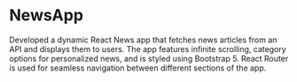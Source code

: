 # NewsApp
Developed a dynamic React News app that fetches news articles from an API and displays them to users. The app features infinite scrolling, category options for personalized news, and is styled using Bootstrap 5. React Router is used for seamless navigation between different sections of the app.
